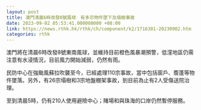 ```yaml
---
layout: post
title: 澳門清晨6時改發8號風球　有多宗物件墜下及塌樹事故
date: 2023-09-02 05:53:41.000000000 +08:00
link: https://news.rthk.hk/rthk/ch/component/k2/1716381-20230902.htm
categories: rthk
---
```


澳門將在清晨6時改發8號東南風球，並維持目前橙色風暴潮預警，低漥地區仍需注意有水浸情況，目前風力開始減弱，仍然有雨。

民防中心在強颱風蘇拉吹襲至今，已經處理110宗事故，當中包括窗戶、簷蓬等物件墜落。另外，有26宗塌樹和3宗地盤棚架事故，到目前為止有2人受傷送院治理。

至到清晨5時，仍有210人使用避險中心；賭場和與珠海的口岸仍然暫停服務。
